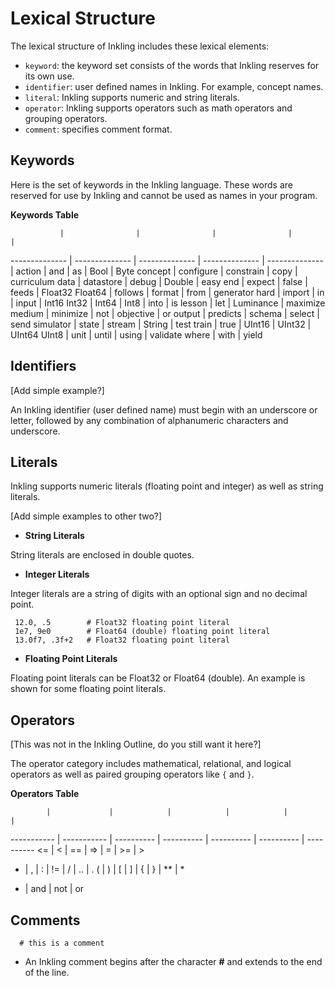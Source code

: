 # Lexical Structure

The lexical structure of Inkling includes these lexical elements:

* `keyword`: the keyword set consists of the words that Inkling reserves for its own use.
* `identifier`: user defined names in Inkling. For example, concept names.
* `literal`: Inkling supports numeric and string literals.
* `operator`: Inkling supports operators such as math operators and grouping operators.
* `comment`: specifies comment format.


## Keywords

Here is the set of keywords in the Inkling language. These words are reserved
for use by Inkling and cannot be used as names in your program. 

**Keywords Table**

               |                |                |                |                |
-------------- | -------------- | -------------- | -------------- | -------------- |
action | and | as | Bool | Byte
concept | configure | constrain | copy | curriculum
data | datastore | debug | Double | easy
end | expect | false | feeds | Float32
Float64 | follows | format | from | generator
hard | import | in | input | Int16
Int32 | Int64 | Int8 | into | is
lesson | let | Luminance | maximize
medium | minimize | not | objective | or
output | predicts | schema | select | send
simulator | state |  stream | String | test
train | true | UInt16 | UInt32 | UInt64
UInt8 | unit | until | using | validate
where | with | yield


## Identifiers

[Add simple example?]

An Inkling identifier (user defined name) must begin with an underscore or
letter, followed by any combination of alphanumeric characters and underscore.


## Literals

Inkling supports numeric literals (floating point and integer) as well as string
literals. 

[Add simple examples to other two?]

* **String Literals**

String literals are enclosed in double quotes. 

* **Integer Literals**

Integer literals are a string of digits with an optional sign and no decimal
point.

```inkling--code
 12.0, .5        # Float32 floating point literal
 1e7, 9e0        # Float64 (double) floating point literal
 13.0f7, .3f+2   # Float32 floating point literal
```

* **Floating Point Literals**

Floating point literals can be Float32 or Float64 (double). An example is shown for
some floating point literals.


## Operators

[This was not in the Inkling Outline, do you still want it here?]

The operator category includes mathematical, relational, and logical operators as well as
paired grouping operators like `{` and `}`. 

**Operators Table**


            |             |            |            |            |            |           
----------- | ----------- | ---------- | ---------- | ---------- | ---------- | ---------- 
<= | < | == | => | = | >= | > 
- | , | : | != | / | .. | .
( | ) | [ | ] | { | } | ** | *
+ | and | not | or 


## Comments

```inkling--code
  # this is a comment
```

* An Inkling comment begins after the character **#** and extends to the end of the line.

